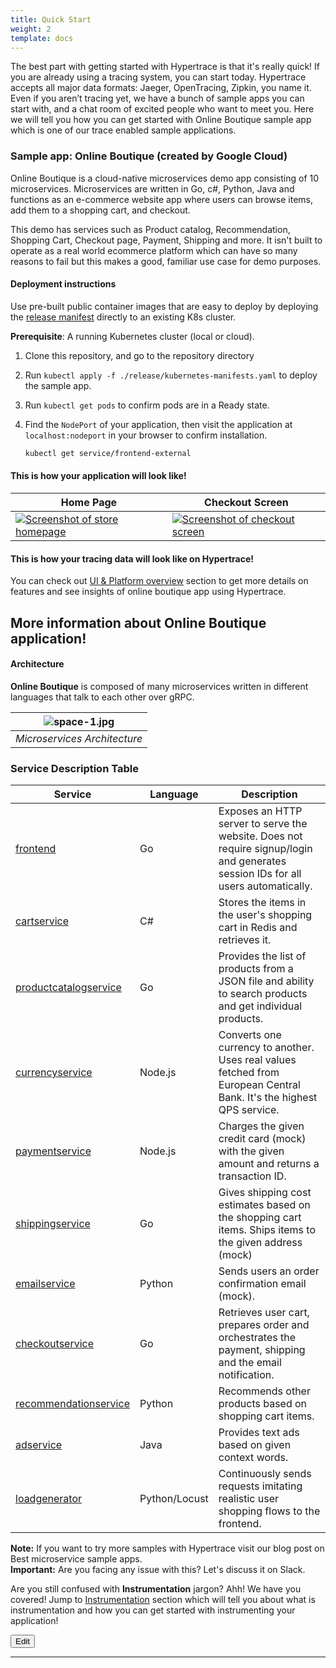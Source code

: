 ```yaml
---
title: Quick Start
weight: 2
template: docs
---
```


The best part with getting started with Hypertrace is that it's really quick! If you are already using a tracing system, you can start today. Hypertrace accepts all major data formats: Jaeger, OpenTracing, Zipkin, you name it. Even if you aren’t tracing yet, we have a bunch of sample apps you can start with, and a chat room of excited people who want to meet you. Here we will tell you how you can get started with Online Boutique sample app which is one of our trace enabled sample applications.

### Sample app: Online Boutique (created by Google Cloud)

Online Boutique is a cloud-native microservices demo app consisting of 10 microservices. Microservices are written in Go, c#, Python, Java and functions as an e-commerce website app where users can browse items, add them to a shopping cart, and checkout.

This demo has services such as Product catalog, Recommendation, Shopping Cart, Checkout page, Payment, Shipping and more. It isn't built to operate as a real world ecommerce platform which can have so many reasons to fail but this makes a good, familiar use case for demo purposes.

#### Deployment instructions

Use pre-built public container images that are easy to deploy by deploying the [release manifest](./release) directly to an existing K8s cluster.

**Prerequisite**: A running Kubernetes cluster (local or cloud).

1. Clone this repository, and go to the repository directory
2. Run `kubectl apply -f ./release/kubernetes-manifests.yaml` to deploy the sample app.
3. Run `kubectl get pods` to confirm pods are in a Ready state.
4. Find the `NodePort` of your application, then visit the application at `localhost:nodeport` in your
   browser to confirm installation. 

   ```sh
   kubectl get service/frontend-external
   ```

#### This is how your application will look like!

| Home Page                                                                                                         | Checkout Screen                                                                                                    |
| ----------------------------------------------------------------------------------------------------------------- | ------------------------------------------------------------------------------------------------------------------ |
| [![Screenshot of store homepage](https://s3.amazonaws.com/fininity.tech/online-boutique-frontend-1-min.png)]() | [![Screenshot of checkout screen](https://s3.amazonaws.com/fininity.tech/DT/online-boutique-frontend-2.png)]() |


#### This is how your tracing data will look like on Hypertrace! 

You can check out [UI & Platform overview](https://hypertrace-docs.netlify.app/docs/platform-ui/) section to get more details on features and see insights of online boutique app using Hypertrace. 

## More information about Online Boutique application!
#### Architecture

**Online Boutique** is composed of many microservices written in different languages that talk to each other over gRPC.

| ![space-1.jpg](https://s3.amazonaws.com/fininity.tech/DT/architecture-diagram.png) | 
|:--:| 
| *Microservices Architecture* |

### Service Description Table

| Service                                              | Language      | Description                                                                                                                       |
| ---------------------------------------------------- | ------------- | --------------------------------------------------------------------------------------------------------------------------------- |
| [frontend](./src/frontend)                           | Go            | Exposes an HTTP server to serve the website. Does not require signup/login and generates session IDs for all users automatically. |
| [cartservice](./src/cartservice)                     | C#            | Stores the items in the user's shopping cart in Redis and retrieves it.                                                           |
| [productcatalogservice](./src/productcatalogservice) | Go            | Provides the list of products from a JSON file and ability to search products and get individual products.                        |
| [currencyservice](./src/currencyservice)             | Node.js       | Converts one currency to another. Uses real values fetched from European Central Bank. It's the highest QPS service. |
| [paymentservice](./src/paymentservice)               | Node.js       | Charges the given credit card (mock) with the given amount and returns a transaction ID.                                     |
| [shippingservice](./src/shippingservice)             | Go            | Gives shipping cost estimates based on the shopping cart items. Ships items to the given address (mock)                                 |
| [emailservice](./src/emailservice)                   | Python        | Sends users an order confirmation email (mock).                                                                                   |
| [checkoutservice](./src/checkoutservice)             | Go            | Retrieves user cart, prepares order and orchestrates the payment, shipping and the email notification.                            |
| [recommendationservice](./src/recommendationservice) | Python        | Recommends other products based on shopping cart items.                                                                      |
| [adservice](./src/adservice)                         | Java          | Provides text ads based on given context words.                                                                                   |
| [loadgenerator](./src/loadgenerator)                 | Python/Locust | Continuously sends requests imitating realistic user shopping flows to the frontend.                                              |


<div class="note">
  <strong>Note:</strong> 
  If you want to try more samples with Hypertrace visit our blog post on <a src=https://github.com/hypertrace/best-microservices-sample-apps>Best microservice sample apps</a>.
</div>


<div class="important">
  <strong>Important:</strong> 
  Are you facing any issue with this? Let's discuss it on <a src=https://hypertrace.slack.com/>Slack</a>.
</div>


Are you still confused with **Instrumentation** jargon? Ahh! We have you covered! Jump to [Instrumentation](https://hypertrace-docs.netlify.app/docs/getting-started/instrumentation/) section which will tell you about what is instrumentation and how you can get started with instrumenting your application! 

<a href="https://github.com/hypertrace/hypertrace-docs-website/tree/master/src/pages/docs/getting-started/quick-start.md">
<button type="button">Edit</button></a>

***
